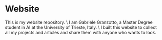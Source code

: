 # Website

This is my website repository. \\
I am Gabriele Granzotto, a Master Degree student in AI at the University of Trieste, Italy. \\
I built this website to collect all my projects and articles and share them with anyone who wants to look.
